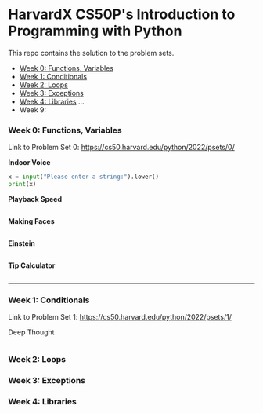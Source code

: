 # HarvardX CS50P's Introduction to Programming with Python

This repo contains the solution to the problem sets.

- [Week 0: Functions, Variables](#week0)
- [Week 1: Conditionals](#week1)
- [Week 2: Loops](#week2)
- [Week 3: Exceptions](#week3)
- [Week 4: Libraries](#Week-4:-Libraries)
...
- Week 9:

### Week 0: Functions, Variables

Link to Problem Set 0: https://cs50.harvard.edu/python/2022/psets/0/

**Indoor Voice**
```python
x = input("Please enter a string:").lower()
print(x)
```

**Playback Speed**
```python

```

**Making Faces**
```python

```

**Einstein**
```python

```

**Tip Calculator**
```python

```

***

### Week 1: Conditionals

Link to Problem Set 1: https://cs50.harvard.edu/python/2022/psets/1/

Deep Thought
```python

```


### Week 2: Loops
### Week 3: Exceptions
### Week 4: Libraries
